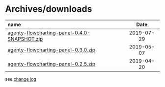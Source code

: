 # Archives/downloads

| name | Date |
|:---|:----:|
|[agenty-flowcharting-panel-0.4.0-SNAPSHOT.zip](archives/agenty-flowcharting-panel-0.4.0-SNAPSHOT.zip)|2019-07-29|
|[agenty-flowcharting-panel-0.3.0.zip](archives/agenty-flowcharting-panel-0.3.0.zip)|2019-05-07|
|[agenty-flowcharting-panel-0.2.5.zip](archives/agenty-flowcharting-panel-0.2.5.zip)|2019-04-20|
  
see [change log](./CHANGELOG.md)